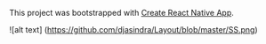 This project was bootstrapped with [Create React Native App](https://github.com/react-community/create-react-native-app).

![alt text] (https://github.com/djasindra/Layout/blob/master/SS.png)
